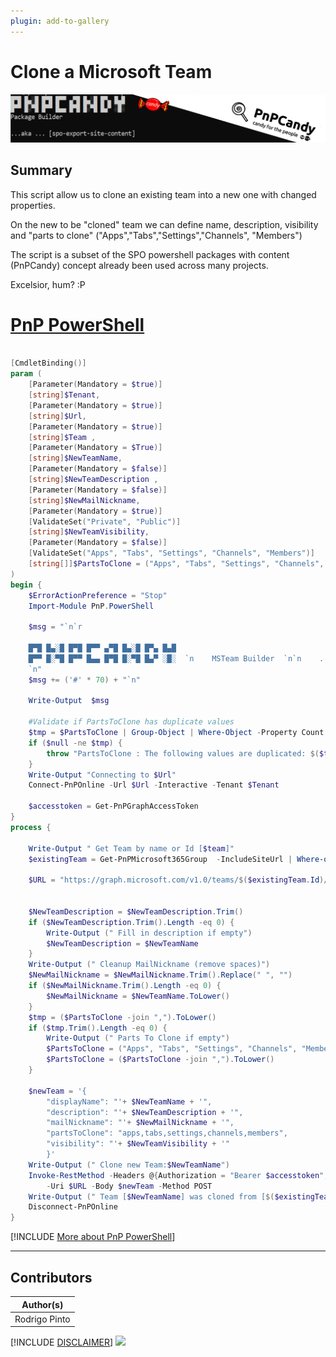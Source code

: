 ```yaml
---
plugin: add-to-gallery
---
```


      
# Clone a Microsoft Team
![Outputs](assets/header.png)
## Summary

This script allow us to clone an existing team into a new one with changed properties.  

On the new to be "cloned" team we can define name, description, visibility and "parts to clone" ("Apps","Tabs","Settings","Channels",  "Members")  

The script is a subset of the SPO powershell packages with content (PnPCandy) concept already been used across many projects.  
  
Excelsior, hum? :P  

# [PnP PowerShell](#tab/pnpps)

```powershell

[CmdletBinding()]
param (
    [Parameter(Mandatory = $true)]
    [string]$Tenant,
    [Parameter(Mandatory = $true)]
    [string]$Url,
    [Parameter(Mandatory = $true)]
    [string]$Team ,
    [Parameter(Mandatory = $True)]
    [string]$NewTeamName,
    [Parameter(Mandatory = $false)]
    [string]$NewTeamDescription ,
    [Parameter(Mandatory = $false)]
    [string]$NewMailNickname,
    [Parameter(Mandatory = $true)]
    [ValidateSet("Private", "Public")]
    [string]$NewTeamVisibility,
    [Parameter(Mandatory = $false)]
    [ValidateSet("Apps", "Tabs", "Settings", "Channels", "Members")]
    [string[]]$PartsToClone = ("Apps", "Tabs", "Settings", "Channels", "Members")
)
begin {
    $ErrorActionPreference = "Stop"
    Import-Module PnP.PowerShell

    $msg = "`n`r

    █▀█ █▄░█ █▀█ █▀▀ ▄▀█ █▄░█ █▀▄ █▄█
    █▀▀ █░▀█ █▀▀ █▄▄ █▀█ █░▀█ █▄▀ ░█░  `n    MSTeam Builder  `n`n    ...aka ... [team-clone-team]
    `n"
    $msg += ('#' * 70) + "`n"

    Write-Output  $msg
    
    #Validate if PartsToClone has duplicate values 
    $tmp = $PartsToClone | Group-Object | Where-Object -Property Count -gt 1
    if ($null -ne $tmp) {
        throw "PartsToClone : The following values are duplicated: $($tmp.Name -join ', ')"
    }
    Write-Output "Connecting to $Url"
    Connect-PnPOnline -Url $Url -Interactive -Tenant $Tenant
 
    $accesstoken = Get-PnPGraphAccessToken
}
process {
   
    Write-Output " Get Team by name or Id [$team]"
    $existingTeam = Get-PnPMicrosoft365Group  -IncludeSiteUrl | Where-object { $_.HasTeam -and (($_.id -eq $Team) -or ($_.Displayname -eq $Team)) } | Select-Object Id, DisplayName
   
    $URL = "https://graph.microsoft.com/v1.0/teams/$($existingTeam.Id)/clone"  
    
   
    $NewTeamDescription = $NewTeamDescription.Trim()
    if ($NewTeamDescription.Trim().Length -eq 0) { 
        Write-Output (" Fill in description if empty")
        $NewTeamDescription = $NewTeamName
    }
    Write-Output (" Cleanup MailNickname (remove spaces)")
    $NewMailNickname = $NewMailNickname.Trim().Replace(" ", "")
    if ($NewMailNickname.Trim().Length -eq 0) {
        $NewMailNickname = $NewTeamName.ToLower()
    }
    $tmp = ($PartsToClone -join ",").ToLower()
    if ($tmp.Trim().Length -eq 0) {
        Write-Output (" Parts To Clone if empty")
        $PartsToClone = ("Apps", "Tabs", "Settings", "Channels", "Members")
        $PartsToClone = ($PartsToClone -join ",").ToLower()
    }
  
    $newTeam = '{ 
        "displayName": "'+ $NewTeamName + '",
        "description": "'+ $NewTeamDescription + '",
        "mailNickname": "'+ $NewMailNickname + '",
        "partsToClone": "apps,tabs,settings,channels,members",
        "visibility": "'+ $NewTeamVisibility + '"
        }'
    Write-Output (" Clone new Team:$NewTeamName")
    Invoke-RestMethod -Headers @{Authorization = "Bearer $accesstoken"; "Content-Type" = "application/json" } `
        -Uri $URL -Body $newTeam -Method POST 
    Write-Output (" Team [$NewTeamName] was cloned from [$($existingTeam.DisplayName)]")
    Disconnect-PnPOnline
}

```
[!INCLUDE [More about PnP PowerShell](../../docfx/includes/MORE-PNPPS.md)]
***

## Contributors

| Author(s) |
|-----------|
| Rodrigo Pinto |

[!INCLUDE [DISCLAIMER](../../docfx/includes/DISCLAIMER.md)]
<img src="https://telemetry.sharepointpnp.com/script-samples/scripts/spo-export-site-all-content" aria-hidden="true" />

